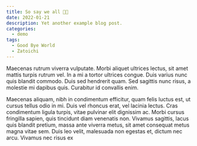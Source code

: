 ```yaml
---
title: So say we all ✊🏻
date: 2022-01-21
description: Yet another example blog post.
categories:
  - demo
tags:
  - Good Bye World
  - Zatoichi
---
```


Maecenas rutrum viverra vulputate. Morbi aliquet ultrices lectus, sit amet mattis turpis rutrum vel. In a mi a tortor ultrices congue. Duis varius nunc quis blandit commodo. Duis sed hendrerit quam. Sed sagittis nunc risus, a molestie mi dapibus quis. Curabitur id convallis enim.

Maecenas aliquam, nibh in condimentum efficitur, quam felis luctus est, ut cursus tellus odio in mi. Duis vel rhoncus erat, vel lacinia lectus. Cras condimentum ligula turpis, vitae pulvinar elit dignissim ac. Morbi cursus fringilla sapien, quis tincidunt diam venenatis non. Vivamus sagittis, lacus quis blandit pretium, massa ante viverra metus, sit amet consequat metus magna vitae sem. Duis leo velit, malesuada non egestas et, dictum nec arcu. Vivamus nec risus ex
